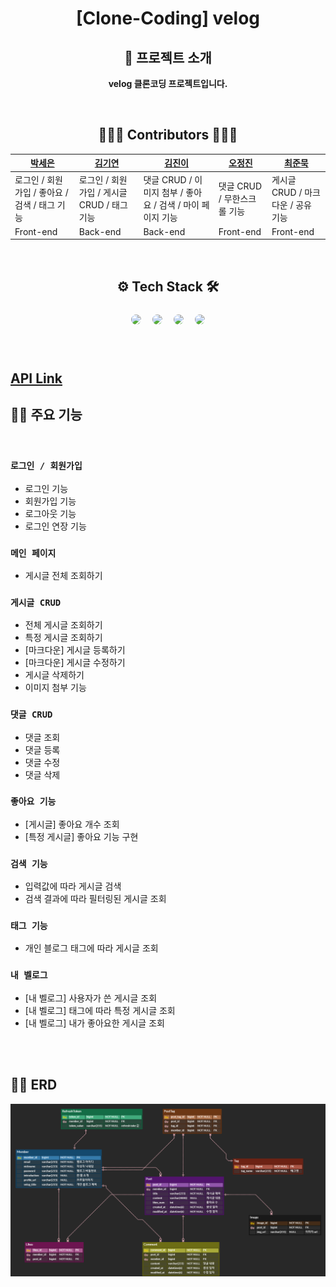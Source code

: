 <div align="center">

# [Clone-Coding] velog

## 👋 프로젝트 소개

<b> velog 클론코딩 프로젝트입니다. </b>

<br>

## 👩🏻‍💻 Contributors 🧑🏻‍💻

| [박세은](https://github.com/marksenee)        | [김기연](https://github.com/kky7)           | [김진이](https://github.com/kimjini97) | [오정진](https://github.com/OhJungJin) | [최준묵](https://github.com/dan-studio)  |
| --------------------------------------------- | ------------------------------------------- | -------------------------------------- | -------------------------------------- | ---------------------------------------- |
| 로그인 / 회원가입 / 좋아요 / 검색 / 태그 기능 | 로그인 / 회원가입 / 게시글 CRUD / 태그 기능 | 댓글 CRUD / 이미지 첨부 / 좋아요 / 검색 / 마이 페이지 기능   | 댓글 CRUD / 무한스크롤 기능            | 게시글 CRUD / 마크다운 / 공유 기능 <br/> |
| Front-end                                     | Back-end                                    | Back-end                               | Front-end                              | Front-end                                |

<br>

## ⚙️ Tech Stack 🛠

<img style="margin:5px; border: 2px solid white; border-radius: 20px" src="https://img.shields.io/badge/React-blue?style=flat-square&logo=react&logoColor=white"/>
<img style="margin:5px; border: 2px solid white; border-radius: 20px" src="https://img.shields.io/badge/SpringBoot-green?style=flat-square&logo=springboot&logoColor=white"/>
<img style="margin:5px; border: 2px solid white; border-radius: 20px" src="https://img.shields.io/badge/Axios-navy?style=flat-square&logo=axios&logoColor=white"/>
<img style="margin:5px; border: 2px solid white; border-radius: 20px" src="https://img.shields.io/badge/AWS-232f3e?style=flat-square&logo=amazon&logoColor=white"/>

</div>
<br><br>

## [API Link](https://screeching-crater-139.notion.site/Velog-Clone-Coding-API-1282207c279043eeb338100ae815bc64)

## 🤟🏻 주요 기능

<br>

### `로그인 / 회원가입`

- 로그인 기능
- 회원가입 기능
- 로그아웃 기능
- 로그인 연장 기능

### `메인 페이지`

- 게시글 전체 조회하기

### `게시글 CRUD`

- 전체 게시글 조회하기
- 특정 게시글 조회하기
- [마크다운] 게시글 등록하기
- [마크다운] 게시글 수정하기
- 게시글 삭제하기
- 이미지 첨부 기능

### `댓글 CRUD`

- 댓글 조회
- 댓글 등록
- 댓글 수정
- 댓글 삭제

### `좋아요 기능`

- [게시글] 좋아요 개수 조회
- [특정 게시글] 좋아요 기능 구현

### `검색 기능`

- 입력값에 따라 게시글 검색
- 검색 결과에 따라 필터링된 게시글 조회

### `태그 기능`
- 개인 블로그 태그에 따라 게시글 조회

### `내 벨로그`

- [내 벨로그] 사용자가 쓴 게시글 조회
- [내 벨로그] 태그에 따라 특정 게시글 조회
- [내 벨로그] 내가 좋아요한 게시글 조회

<br><br>

## 🤟🏻 ERD
<img src="./img/velog-clone-erd.png">

<br><br>